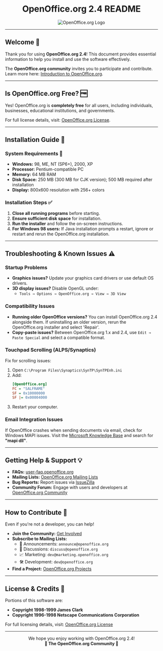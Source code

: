 <h1 align="center">OpenOffice.org 2.4 README </h1>

<p align="center">
    <img src="https://encrypted-tbn0.gstatic.com/images?q=tbn:ANd9GcQB06vQWMpgy7Y6s5qRnCSl7sXqKgs2fvRCWw&s" alt="OpenOffice.org Logo">
</p>

---

## Welcome 🎉

Thank you for using **OpenOffice.org 2.4**! This document provides essential information to help you install and use the software effectively.

The **OpenOffice.org community** invites you to participate and contribute. Learn more here: [Introduction to OpenOffice.org](http://www.openoffice.org/about_us/introduction.html).

---

## Is OpenOffice.org Free? 🆓

Yes! OpenOffice.org is **completely free** for all users, including individuals, businesses, educational institutions, and governments. 

For full license details, visit: [OpenOffice.org License](http://www.openoffice.org/license.html).

---

## Installation Guide 🚀

### **System Requirements** 📌
- **Windows:** 98, ME, NT (SP6+), 2000, XP
- **Processor:** Pentium-compatible PC
- **Memory:** 64 MB RAM
- **Disk Space:** 250 MB (300 MB for CJK version); 500 MB required after installation
- **Display:** 800x600 resolution with 256+ colors

### **Installation Steps** ✅
1. **Close all running programs** before starting.
2. **Ensure sufficient disk space** for installation.
3. **Run the installer** and follow the on-screen instructions.
4. **For Windows 98 users:** If Java installation prompts a restart, ignore or restart and rerun the OpenOffice.org installation.

---

## Troubleshooting & Known Issues ⚠️

### **Startup Problems**
- **Graphics issues?** Update your graphics card drivers or use default OS drivers.
- **3D display issues?** Disable OpenGL under:
  - `Tools → Options → OpenOffice.org → View → 3D View`

### **Compatibility Issues**
- **Running older OpenOffice versions?** You can install OpenOffice.org 2.4 alongside them. If uninstalling an older version, rerun the OpenOffice.org installer and select 'Repair'.
- **Copy-paste issues?** Between OpenOffice.org 1.x and 2.4, use `Edit → Paste Special` and select a compatible format.

### **Touchpad Scrolling (ALPS/Synaptics)**
Fix for scrolling issues:
1. Open `C:\Program Files\Synaptics\SynTP\SynTPEnh.ini`
2. Add:
   ```ini
   [OpenOffice.org]
   FC = "SALFRAME"
   SF = 0x10000000
   SF |= 0x00004000
   ```
3. Restart your computer.

### **Email Integration Issues**
If OpenOffice crashes when sending documents via email, check for Windows MAPI issues. Visit the [Microsoft Knowledge Base](http://www.microsoft.com) and search for **"mapi dll"**.

---

## Getting Help & Support 💡

- **FAQs:** [user-faq.openoffice.org](http://user-faq.openoffice.org/)
- **Mailing Lists:** [OpenOffice.org Mailing Lists](http://www.openoffice.org/mail_list.html)
- **Bug Reports:** Report issues via [IssueZilla](https://www.openoffice.org/qa/issue_handling/project_issues.html)
- **Community Forum:** Engage with users and developers at [OpenOffice.org Community](http://www.openoffice.org)

---

## How to Contribute 🤝

Even if you're not a developer, you can help!

- **Join the Community:** [Get Involved](http://www.openoffice.org)
- **Subscribe to Mailing Lists:**
  - 📢 Announcements: `announce@openoffice.org`
  - 💬 Discussions: `discuss@openoffice.org`
  - 📈 Marketing: `dev@marketing.openoffice.org`
  - 🛠 Development: `dev@openoffice.org`
- **Find a Project:** [OpenOffice.org Projects](http://projects.openoffice.org/index.html)

---

## License & Credits 📜

Portions of this software are:
- **Copyright 1998-1999 James Clark**
- **Copyright 1996-1998 Netscape Communications Corporation**

For full licensing details, visit: [OpenOffice.org License](http://www.openoffice.org/license.html)

---

<p align="center">
    We hope you enjoy working with OpenOffice.org 2.4!
    <br>
    <b>🚀 The OpenOffice.org Community 🚀</b>
</p>

